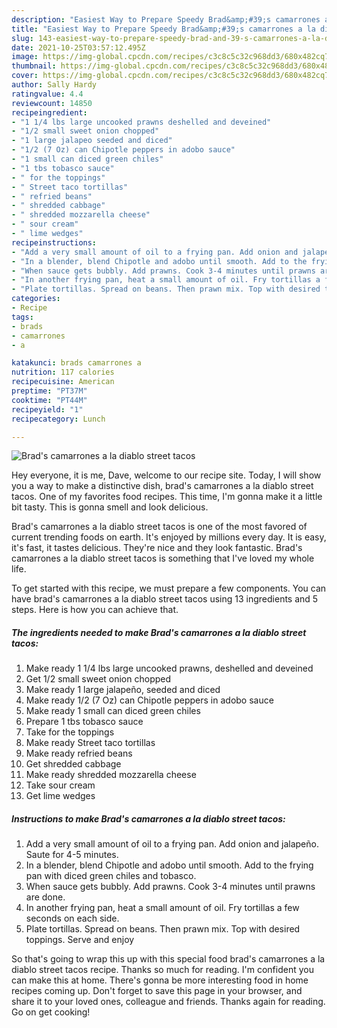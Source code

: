 ```yaml
---
description: "Easiest Way to Prepare Speedy Brad&amp;#39;s camarrones a la diablo street tacos"
title: "Easiest Way to Prepare Speedy Brad&amp;#39;s camarrones a la diablo street tacos"
slug: 143-easiest-way-to-prepare-speedy-brad-and-39-s-camarrones-a-la-diablo-street-tacos
date: 2021-10-25T03:57:12.495Z
image: https://img-global.cpcdn.com/recipes/c3c8c5c32c968dd3/680x482cq70/brads-camarrones-a-la-diablo-street-tacos-recipe-main-photo.jpg
thumbnail: https://img-global.cpcdn.com/recipes/c3c8c5c32c968dd3/680x482cq70/brads-camarrones-a-la-diablo-street-tacos-recipe-main-photo.jpg
cover: https://img-global.cpcdn.com/recipes/c3c8c5c32c968dd3/680x482cq70/brads-camarrones-a-la-diablo-street-tacos-recipe-main-photo.jpg
author: Sally Hardy
ratingvalue: 4.4
reviewcount: 14850
recipeingredient:
- "1 1/4 lbs large uncooked prawns deshelled and deveined"
- "1/2 small sweet onion chopped"
- "1 large jalapeo seeded and diced"
- "1/2 (7 Oz) can Chipotle peppers in adobo sauce"
- "1 small can diced green chiles"
- "1 tbs tobasco sauce"
- " for the toppings"
- " Street taco tortillas"
- " refried beans"
- " shredded cabbage"
- " shredded mozzarella cheese"
- " sour cream"
- " lime wedges"
recipeinstructions:
- "Add a very small amount of oil to a frying pan. Add onion and jalapeño. Saute for 4-5 minutes."
- "In a blender, blend Chipotle and adobo until smooth. Add to the frying pan with diced green chiles and tobasco."
- "When sauce gets bubbly. Add prawns. Cook 3-4 minutes until prawns are done."
- "In another frying pan, heat a small amount of oil. Fry tortillas a few seconds on each side."
- "Plate tortillas. Spread on beans. Then prawn mix. Top with desired toppings. Serve and enjoy"
categories:
- Recipe
tags:
- brads
- camarrones
- a

katakunci: brads camarrones a 
nutrition: 117 calories
recipecuisine: American
preptime: "PT37M"
cooktime: "PT44M"
recipeyield: "1"
recipecategory: Lunch

---
```



![Brad&#39;s camarrones a la diablo street tacos](https://img-global.cpcdn.com/recipes/c3c8c5c32c968dd3/680x482cq70/brads-camarrones-a-la-diablo-street-tacos-recipe-main-photo.jpg)

Hey everyone, it is me, Dave, welcome to our recipe site. Today, I will show you a way to make a distinctive dish, brad&#39;s camarrones a la diablo street tacos. One of my favorites food recipes. This time, I'm gonna make it a little bit tasty. This is gonna smell and look delicious.



Brad&#39;s camarrones a la diablo street tacos is one of the most favored of current trending foods on earth. It's enjoyed by millions every day. It is easy, it's fast, it tastes delicious. They're nice and they look fantastic. Brad&#39;s camarrones a la diablo street tacos is something that I've loved my whole life.


To get started with this recipe, we must prepare a few components. You can have brad&#39;s camarrones a la diablo street tacos using 13 ingredients and 5 steps. Here is how you can achieve that.

<!--inarticleads1-->

##### The ingredients needed to make Brad&#39;s camarrones a la diablo street tacos:

1. Make ready 1 1/4 lbs large uncooked prawns, deshelled and deveined
1. Get 1/2 small sweet onion chopped
1. Make ready 1 large jalapeño, seeded and diced
1. Make ready 1/2 (7 Oz) can Chipotle peppers in adobo sauce
1. Make ready 1 small can diced green chiles
1. Prepare 1 tbs tobasco sauce
1. Take  for the toppings
1. Make ready  Street taco tortillas
1. Make ready  refried beans
1. Get  shredded cabbage
1. Make ready  shredded mozzarella cheese
1. Take  sour cream
1. Get  lime wedges




<!--inarticleads2-->

##### Instructions to make Brad&#39;s camarrones a la diablo street tacos:

1. Add a very small amount of oil to a frying pan. Add onion and jalapeño. Saute for 4-5 minutes.
1. In a blender, blend Chipotle and adobo until smooth. Add to the frying pan with diced green chiles and tobasco.
1. When sauce gets bubbly. Add prawns. Cook 3-4 minutes until prawns are done.
1. In another frying pan, heat a small amount of oil. Fry tortillas a few seconds on each side.
1. Plate tortillas. Spread on beans. Then prawn mix. Top with desired toppings. Serve and enjoy




So that's going to wrap this up with this special food brad&#39;s camarrones a la diablo street tacos recipe. Thanks so much for reading. I'm confident you can make this at home. There's gonna be more interesting food in home recipes coming up. Don't forget to save this page in your browser, and share it to your loved ones, colleague and friends. Thanks again for reading. Go on get cooking!
